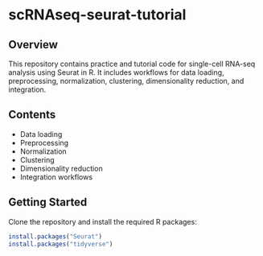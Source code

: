 # scRNAseq-seurat-tutorial

## Overview

This repository contains practice and tutorial code for single-cell RNA-seq analysis using Seurat in R. It includes workflows for data loading, preprocessing, normalization, clustering, dimensionality reduction, and integration.

## Contents
- Data loading
- Preprocessing
- Normalization
- Clustering
- Dimensionality reduction
- Integration workflows

## Getting Started

Clone the repository and install the required R packages:

```R
install.packages("Seurat")
install.packages("tidyverse")
```